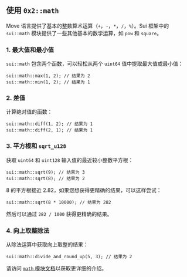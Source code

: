 ## 使用 `0x2::math`

Move 语言提供了基本的整数算术运算（`+`，`-`，`*`，`/`，`%`）。Sui 框架中的 `sui::math` 模块提供了一些其他基本的数学运算，如 `pow` 和 `square`。

### 1. 最大值和最小值
`sui::math` 包含两个函数，可以轻松从两个 `uint64` 值中提取最大值或最小值：

```move
sui::math::max(1, 2); // 结果为 2
sui::math::min(1, 2); // 结果为 1
```

### 2. 差值
计算绝对值的函数：

```move
sui::math::diff(1, 2); // 结果为 1
sui::math::diff(2, 1); // 结果为 1
```

### 3. 平方根和 `sqrt_u128`
获取 `uint64` 和 `uint128` 输入值的最近较小整数平方根：

```move
sui::math::sqrt(9); // 结果为 3
sui::math::sqrt(8); // 结果为 2
```

8 的平方根接近 2.82，如果您想获得更精确的结果，可以这样尝试：

```move
sui::math::sqrt(8 * 10000); // 结果为 282
```

然后可以通过 `282 / 1000` 获得更精确的结果。

### 4. 向上取整除法
从除法运算中获取向上取整的结果：

```move
sui::math::divide_and_round_up(5, 3); // 结果为 2
```

请访问 [`math` 模块文档](https://github.com/MystenLabs/sui/blob/main/crates/sui-framework/docs/math.md)以获取更详细的介绍。